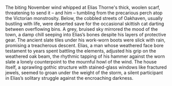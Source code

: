 The biting November wind whipped at Elias Thorne's thick, woolen scarf, threatening to send it – and him – tumbling from the precarious perch atop the Victorian monstrosity. Below, the cobbled streets of Oakhaven, usually bustling with life, were deserted save for the occasional skittish cat darting between overflowing bins.  A grey, bruised sky mirrored the mood of the town, a damp chill seeping into Elias’s bones despite his layers of protective gear.  The ancient slate tiles under his work-worn boots were slick with rain, promising a treacherous descent. Elias, a man whose weathered face bore testament to years spent battling the elements, adjusted his grip on the weathered oak beam, the rhythmic tapping of his hammer against the worn slate a lonely counterpoint to the mournful howl of the wind.  The house itself, a sprawling gothic structure with stained-glass windows like fractured jewels, seemed to groan under the weight of the storm, a silent participant in Elias’s solitary struggle against the encroaching darkness.
